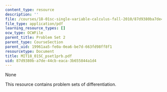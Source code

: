 ```yaml
---
content_type: resource
description: ''
file: /courses/18-01sc-single-variable-calculus-fall-2010/87d9380ba7de44cbeaca3b655844a1d4_MIT18_01SC_pset1prb.pdf
file_type: application/pdf
learning_resource_types: []
ocw_type: OCWFile
parent_title: Problem Set 2
parent_type: CourseSection
parent_uid: 19961aa5-fe0a-0ea6-be7d-663fd98ff8f1
resourcetype: Document
title: MIT18_01SC_pset1prb.pdf
uid: 87d9380b-a7de-44cb-eaca-3b655844a1d4
---
```

None

This resource contains problem sets of differentiation. 